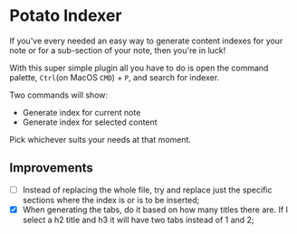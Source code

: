# Potato Indexer

If you've every needed an easy way to generate content indexes for your note or for a sub-section of your note, then you're in luck!

With this super simple plugin all you have to do is open the command palette, `Ctrl`(on MacOS `CMD`) + `P`, and search for indexer.

Two commands will show:

- Generate index for current note
- Generate index for selected content

Pick whichever suits your needs at that moment.

## Improvements

- [ ] Instead of replacing the whole file, try and replace just the specific sections where the index is or is to be inserted;
- [x] When generating the tabs, do it based on how many titles there are. If I select a h2 title and h3 it will have two tabs instead of 1 and 2;
